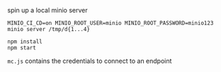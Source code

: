 spin up a local minio server

```
MINIO_CI_CD=on MINIO_ROOT_USER=minio MINIO_ROOT_PASSWORD=minio123 minio server /tmp/d{1...4}
```



```
npm install
npm start
```


`mc.js` contains the credentials to connect to an endpoint
